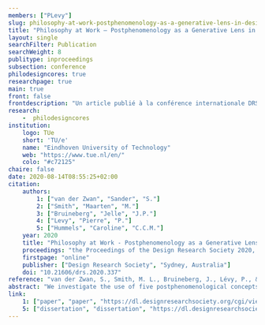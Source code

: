 ```yaml
---
members: ["PLevy"]
slug: philosophy-at-work-postphenomenology-as-a-generative-lens-in-design-research-and-practice
title: "Philosophy at Work – Postphenomenology as a Generative Lens in Design Research and Practice"
layout: single
searchFilter: Publication
searchWeight: 8
publitype: inproceedings
subsection: conference
philodesigncores: true
researchpage: true
main: true
front: false
frontdescription: "Un article publié à la conférence internationale DRS20"
research: 
    -  philodesigncores
institution:
    logo: TUe
    short: 'TU/e'
    name: "Eindhoven University of Technology"
    web: "https://www.tue.nl/en/"
    colo: "#c72125"
chaire: false
date: 2020-08-14T08:55:25+02:00
citation:
    authors:
        1: ["van der Zwan", "Sander", "S."]
        2: ["Smith", "Maarten", "M."]
        3: ["Bruineberg", "Jelle", "J.P."]
        4: ["Levy", "Pierre", "P."]
        5: ["Hummels", "Caroline", "C.C.M."]
    year: 2020
    title: "Philosophy at Work - Postphenomenology as a Generative Lens in Design Research and Practice"
    proceedings: "the Proceedings of the Design Research Society 2020, DRS2020"
    firstpage: "online"
    publisher: ["Design Research Society", "Sydney, Australia"]
    doi: "10.21606/drs.2020.337"
reference: "van der Zwan, S., Smith, M. L., Bruineberg, J., Lévy, P., & Hummels, C. C. M. (2020). Philosophy at Work - Postphenomenology as a Generative Lens in Design Research and Practice. Proceedings of the Design Research Society 2020, DRS2020, Sydney, Australia (online). https://doi.org/10.21606/drs.2020.337"
abstract: "We investigate the use of five postphenomenological concepts by bringing them to design practice and using them as a “generative lens” in design research. The use of these concepts in design research creates tension between the general and the particular. In a constructive design research process, we resolve this tension. We follow two complementary lines of inquiry: first, we design a ritual to support a postphenomenological analysis of the workplace. We discuss insights regarding ordering and formulation of the concepts, selecting a technological intermediary and assessing technologies. In the second, we use postphenomenology as a generative lens in designing the ritual. We discuss the iterative process in which the designer shapes specific uses by proposing different designs and reflecting on them using postphenomenological concepts. These reflections point to a responsibility of the designer to incorporate ways of being, ways of knowing and values on top of specific uses and utility."
link:
    1: ["paper", "paper", "https://dl.designresearchsociety.org/cgi/viewcontent.cgi?article=1205&context=drs-conference-papers"]
    5: ["dissertation", "dissertation", "https://dl.designresearchsociety.org/drs-conference-papers/drs2020/researchpapers/116/"]
---
```


